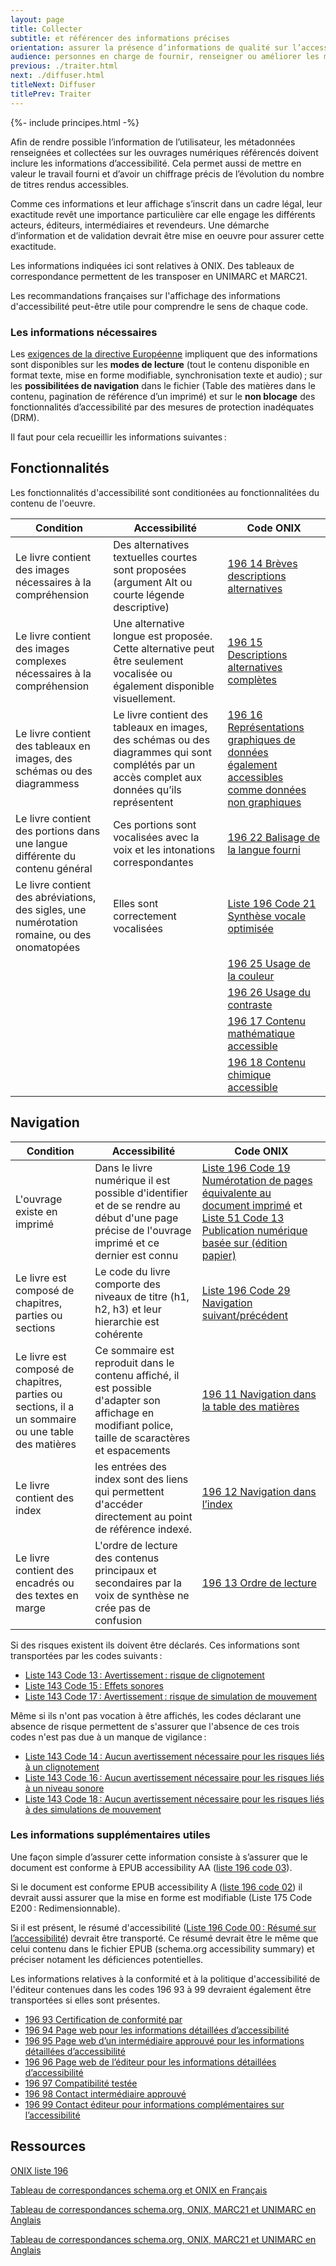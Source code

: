 ```yaml
---
layout: page
title: Collecter
subtitle: et référencer des informations précises
orientation: assurer la présence d’informations de qualité sur l’accessibilité des livres numériques
audience: personnes en charge de fournir, renseigner ou améliorer les métadonnées auprés des diffuseurs, agences bibliographiques 
previous: ./traiter.html
next: ./diffuser.html
titleNext: Diffuser
titlePrev: Traiter
---
```


<div markdown="1" id="principes">

{%- include principes.html -%}

Afin de rendre possible l’information de l’utilisateur, les métadonnées renseignées et collectées sur les ouvrages numériques référencés doivent inclure les informations d’accessibilité. Cela permet aussi de mettre en valeur le travail fourni et d’avoir un chiffrage précis de l’évolution du nombre de titres rendus accessibles.

Comme ces informations et leur affichage s’inscrit dans un cadre légal, leur exactitude revêt une importance particulière car elle engage les différents acteurs, éditeurs, intermédiaires et revendeurs. Une démarche d’information et de validation devrait être mise en oeuvre pour assurer cette exactitude.

Les informations indiquées ici sont relatives à ONIX. Des tableaux de correspondance permettent de les transposer en UNIMARC et MARC21.

Les recommandations françaises sur l'affichage des informations d'accessibilité peut-être utile pour comprendre le sens de chaque code.

### Les informations nécessaires

Les [exigences de la directive Européenne](/lina25/pages/loi.html#exigences-relatives-au-livre-numrique) impliquent que des informations sont disponibles sur les **modes de lecture** (tout le contenu disponible en format texte, mise en forme modifiable, synchronisation texte et audio)&#8239;; sur les **possibilitées de navigation** dans le fichier (Table des matières dans le contenu, pagination de référence d’un imprimé) et sur le **non blocage** des fonctionnalités d’accessibilité par des mesures de protection inadéquates (DRM).

Il faut pour cela recueillir les informations suivantes&#8239;:

## Fonctionnalités

Les fonctionnalités d'accessibilité sont conditionées au fonctionnalitées du contenu de l'oeuvre.

| Condition | Accessibilité | Code ONIX |
|---|---|---|
| Le livre contient des images nécessaires à la compréhension | Des alternatives textuelles courtes sont proposées (argument Alt ou courte légende descriptive) |[196 14 Brèves descriptions alternatives](https://ns.editeur.org/onix/en/196/14)|
|Le livre contient des images complexes nécessaires à la compréhension|Une alternative longue est proposée. Cette alternative peut être seulement vocalisée ou également disponible visuellement.| [196 15 Descriptions alternatives complètes](https://ns.editeur.org/onix/en/196/15)|
|Le livre contient des tableaux en images, des schémas ou des diagrammess|Le livre contient des tableaux en images, des schémas ou des diagrammes qui sont complétés par un accès complet aux données qu’ils représentent|[196 16 Représentations graphiques de données également accessibles comme données non graphiques](https://ns.editeur.org/onix/en/196/16)|
| Le livre contient des portions dans une langue différente du contenu général| Ces portions sont vocalisées avec la voix et les intonations correspondantes|[196 22 Balisage de la langue fourni](https://ns.editeur.org/onix/en/196/22)|
|Le livre contient des abréviations, des sigles, une numérotation romaine, ou des onomatopées |Elles sont correctement vocalisées|[Liste 196 Code 21 Synthèse vocale optimisée](https://ns.editeur.org/onix/en/196/21)|
||| [196 25 Usage de la couleur](https://ns.editeur.org/onix/en/196/25)|
|||[196 26 Usage du contraste](https://ns.editeur.org/onix/en/196/26)|
||| [196 17 Contenu mathématique accessible](https://ns.editeur.org/onix/en/196/17) |
||| [196 18 Contenu chimique accessible](https://ns.editeur.org/onix/en/196/18)|

## Navigation

| Condition | Accessibilité | Code ONIX |
|---|---|---|
| L'ouvrage existe en imprimé | Dans le livre numérique il est possible d'identifier et de se rendre au début d'une page précise de l'ouvrage imprimé et ce dernier est connu | [Liste 196 Code 19 Numérotation de pages équivalente au document imprimé](https://ns.editeur.org/onix/en/196/19) et  [Liste 51 Code 13 Publication numérique basée sur (édition papier)](https://ns.editeur.org/onix/en/51/13) |
| Le livre est composé de chapitres, parties ou sections | Le code du livre comporte des niveaux de titre (h1, h2, h3) et leur hierarchie est cohérente | [Liste 196 Code 29 Navigation suivant/précédent](https://ns.editeur.org/onix/en/196/29)|
| Le livre est composé de chapitres, parties ou sections, il a un sommaire ou une table des matières | Ce sommaire est reproduit dans le contenu affiché, il est possible d'adapter son affichage en modifiant police, taille de scaractères et espacements |[196 11 Navigation dans la table des matières](https://ns.editeur.org/onix/en/196/11)|
| Le livre contient des index | les entrées des index sont des liens qui permettent d'accéder directement au point de référence indexé.|[196 12 Navigation dans l’index](https://ns.editeur.org/onix/en/196/12)|
| Le livre contient des encadrés ou des textes en marge |L'ordre de lecture des contenus principaux et secondaires par la voix de synthèse ne crée pas de confusion|[196 13 Ordre de lecture](https://ns.editeur.org/onix/en/196/13)|

Si des risques existent ils doivent être déclarés. Ces informations sont transportées par les codes suivants&#8239;:

-   [Liste 143 Code 13&#8239;: Avertissement&#8239;: risque de clignotement](https://ns.editeur.org/onix/en/143/13)
-   [Liste 143 Code 15&#8239;: Effets sonores](https://ns.editeur.org/onix/en/143/15)
-   [Liste 143 Code 17&#8239;: Avertissement&#8239;: risque de simulation de mouvement](https://ns.editeur.org/onix/en/143/17)

Même si ils n'ont pas vocation à être affichés, les codes déclarant une absence de risque permettent de s'assurer que l'absence de ces trois codes n'est pas due à un manque de vigilance&#8239;:

-   [Liste 143 Code 14&#8239;: Aucun avertissement nécessaire pour les risques liés à un clignotement](https://ns.editeur.org/onix/en/143/13)
-   [Liste 143 Code 16&#8239;: Aucun avertissement nécessaire pour les risques liés à un niveau sonore](https://ns.editeur.org/onix/en/143/15)
-   [Liste 143 Code 18&#8239;: Aucun avertissement nécessaire pour les risques liés à des simulations de mouvement](https://ns.editeur.org/onix/en/143/17)

### Les informations supplémentaires utiles

Une façon simple d’assurer cette information consiste à s’assurer que le document est conforme à EPUB accessibility AA ([liste 196 code 03](https://ns.editeur.org/onix/en/196/03)).

Si le document est conforme EPUB accessibility A ([liste 196 code 02](https://ns.editeur.org/onix/en/196/02)) il devrait aussi assurer que la mise en forme est modifiable (Liste 175 Code E200&#8239;: Redimensionnable).

Si il est présent, le résumé d'accessibilité ([Liste 196 Code 00&#8239;: Résumé sur l’accessibilité](https://ns.editeur.org/onix/en/196/00)) devrait être transporté. Ce résumé devrait être le même que celui contenu dans le fichier EPUB (schema.org accessibility summary) et préciser notament les déficiences potentielles.

Les informations relatives à la conformité et à la politique d'accessibilité de l'éditeur contenues dans les codes 196 93 à 99 devraient également être transportées si elles sont présentes.

-   [196 93 Certification de conformité par](https://ns.editeur.org/onix/en/196/93)
-   [196 94 Page web pour les informations détaillées d’accessibilité](https://ns.editeur.org/onix/en/196/94)
-   [196 95 Page web d’un intermédiaire approuvé pour les informations détaillées d’accessibilité](https://ns.editeur.org/onix/en/196/95)
-   [196 96 Page web de l’éditeur pour les informations détaillées d’accessibilité](https://ns.editeur.org/onix/en/196/96)
-   [196 97 Compatibilité testée](https://ns.editeur.org/onix/en/196/97)
-   [196 98 Contact intermédiaire approuvé](https://ns.editeur.org/onix/en/196/98)
-   [196 99 Contact éditeur pour informations complémentaires sur l’accessibilité](https://ns.editeur.org/onix/en/196/99)

</div>

<section  class="ressources" markdown="1">
<h2> Ressources</h2>

<a href="https://ns.editeur.org/onix/fr/196" class="link color_orange">ONIX liste 196</a>

<a href="https://edition-accessible.github.io/signalement/references/references.html" class="link color_orange">Tableau de correspondances schema.org et ONIX en Français</a>

<a href="https://w3c.github.io/publ-a11y/drafts/a11y-crosswalk-MARC/" class="link color_orange">Tableau de correspondances schema.org, ONIX, MARC21 et UNIMARC en Anglais</a>

<a href="https://w3c.github.io/publ-a11y/drafts/a11y-crosswalk-MARC/" class="link color_orange">Tableau de correspondances schema.org, ONIX, MARC21 et UNIMARC en Anglais</a>

</section>
